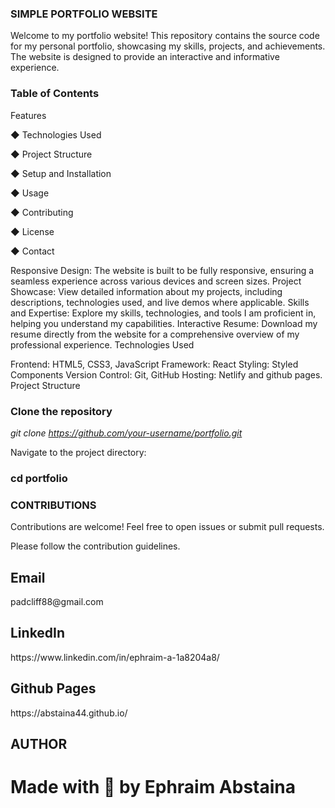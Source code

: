 <h3> SIMPLE PORTFOLIO WEBSITE </h3> 

Welcome to my portfolio website! This repository contains the source code for my personal portfolio, showcasing my skills, projects, and achievements. The website is designed to provide an interactive and informative experience.

<h3> Table of Contents </h3>

Features

◆ Technologies Used

◆ Project Structure

◆ Setup and Installation

◆ Usage

◆ Contributing

◆ License

◆ Contact

Responsive Design: The website is built to be fully responsive, ensuring a seamless experience across various devices and screen sizes.
Project Showcase: View detailed information about my projects, including descriptions, technologies used, and live demos where applicable.
Skills and Expertise: Explore my skills, technologies, and tools I am proficient in, helping you understand my capabilities.
Interactive Resume: Download my resume directly from the website for a comprehensive overview of my professional experience.
Technologies Used

Frontend: HTML5, CSS3, JavaScript
Framework: React
Styling: Styled Components
Version Control: Git, GitHub
Hosting: Netlify and github pages.
Project Structure


<h3> Clone the repository </h3>  

<i> git clone https://github.com/your-username/portfolio.git </i>

Navigate to the project directory: 

<h3> cd portfolio </h3>


<h3> CONTRIBUTIONS </h3>

Contributions are welcome! Feel free to open issues or submit pull requests. 

Please follow the contribution guidelines.


<h2>Email </h2>   
padcliff88@gmail.com


<h2> LinkedIn</h2>   
https://www.linkedin.com/in/ephraim-a-1a8204a8/


<h2> Github Pages </h2>  
https://abstaina44.github.io/ 


## AUTHOR

# Made with 🤍 by Ephraim Abstaina
